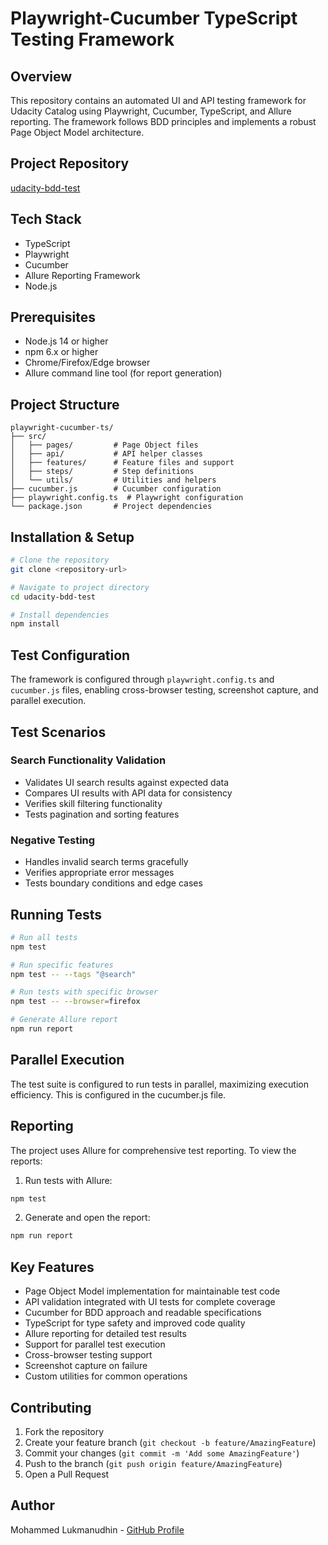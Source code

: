 # Playwright-Cucumber TypeScript Testing Framework

## Overview
This repository contains an automated UI and API testing framework for Udacity Catalog using Playwright, Cucumber, TypeScript, and Allure reporting. The framework follows BDD principles and implements a robust Page Object Model architecture.

## Project Repository
[udacity-bdd-test](https://github.com/yourusername/udacity-bdd-test.git)

## Tech Stack
- TypeScript
- Playwright
- Cucumber
- Allure Reporting Framework
- Node.js

## Prerequisites
- Node.js 14 or higher
- npm 6.x or higher
- Chrome/Firefox/Edge browser
- Allure command line tool (for report generation)

## Project Structure
```
playwright-cucumber-ts/
├── src/
│   ├── pages/         # Page Object files
│   ├── api/           # API helper classes
│   ├── features/      # Feature files and support
│   ├── steps/         # Step definitions
│   └── utils/         # Utilities and helpers
├── cucumber.js        # Cucumber configuration
├── playwright.config.ts  # Playwright configuration
└── package.json       # Project dependencies
```

## Installation & Setup
```bash
# Clone the repository
git clone <repository-url>

# Navigate to project directory
cd udacity-bdd-test

# Install dependencies
npm install
```

## Test Configuration
The framework is configured through `playwright.config.ts` and `cucumber.js` files, enabling cross-browser testing, screenshot capture, and parallel execution.

## Test Scenarios

### Search Functionality Validation
- Validates UI search results against expected data
- Compares UI results with API data for consistency
- Verifies skill filtering functionality
- Tests pagination and sorting features

### Negative Testing
- Handles invalid search terms gracefully
- Verifies appropriate error messages
- Tests boundary conditions and edge cases

## Running Tests
```bash
# Run all tests
npm test

# Run specific features
npm test -- --tags "@search"

# Run tests with specific browser
npm test -- --browser=firefox

# Generate Allure report
npm run report
```

## Parallel Execution
The test suite is configured to run tests in parallel, maximizing execution efficiency. This is configured in the cucumber.js file.

## Reporting
The project uses Allure for comprehensive test reporting. To view the reports:

1. Run tests with Allure:
```bash
npm test
```

2. Generate and open the report:
```bash
npm run report
```

## Key Features
- Page Object Model implementation for maintainable test code
- API validation integrated with UI tests for complete coverage
- Cucumber for BDD approach and readable specifications
- TypeScript for type safety and improved code quality
- Allure reporting for detailed test results
- Support for parallel test execution
- Cross-browser testing support
- Screenshot capture on failure
- Custom utilities for common operations

## Contributing
1. Fork the repository
2. Create your feature branch (`git checkout -b feature/AmazingFeature`)
3. Commit your changes (`git commit -m 'Add some AmazingFeature'`)
4. Push to the branch (`git push origin feature/AmazingFeature`)
5. Open a Pull Request

## Author
Mohammed Lukmanudhin - [GitHub Profile](https://github.com/redJavaMan)
